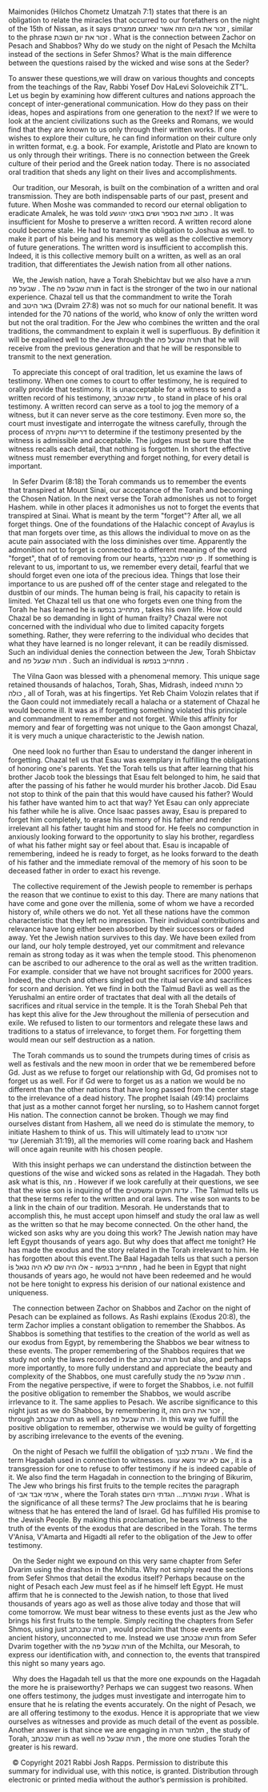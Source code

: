 Maimonides (Hilchos Chometz Umatzah 7:1) states that there is an obligation to relate the miracles that occurred to our forefathers on the night of the 15th of Nissan, as it says זכור את היום הזה אשר יצאתם ממצרים , similar to the phrase זכור את יום השבת . What is the connection between Zachor on Pesach and Shabbos? Why do we study on the night of Pesach the Mchilta instead of the sections in Sefer Shmos? What is the main difference between the questions raised by the wicked and wise sons at the Seder?
 

To answer these questions,we will draw on various thoughts and concepts from the teachings of the Rav, Rabbi Yosef Dov HaLevi Soloveichik ZT”L. Let us begin by examining how different cultures and nations approach the concept of inter-generational communication. How do they pass on their ideas, hopes and aspirations from one generation to the next? If we were to look at the ancient civilizations such as the Greeks and Romans, we would find that they are known to us only through their written works. If one wishes to explore their culture, he can find information on their culture only in written format, e.g. a book. For example, Aristotle and Plato are known to us only through their writings. There is no connection between the Greek culture of their period and the Greek nation today. There is no associated oral tradition that sheds any light on 
their lives and accomplishments.

 
Our tradition, our Mesorah, is built on the combination of a written and oral transmission. They are both indispensable parts of our past, present and future. When Moshe was commanded to record our eternal obligation to eradicate Amalek, he was told כתוב זאת בספר ושים באזני יהושע . It was insufficient for Moshe to preserve a written record. A written record alone could become stale. He had to transmit the obligation to Joshua as well. to make it part of his being and his memory as well as the collective memory of future generations. The written word is insufficient to accomplish this. Indeed, it is this collective memory built on a written, as well as an oral tradition, that differentiates the Jewish nation from all other nations.

 
We, the Jewish nation, have a Torah Shebichtav but we also have a תורה שבעל פה . The תורה שבעל פה in fact is the stronger of the two in our national experience. Chazal tell us that the commandment to write the Torah and באר היטב (Dvraim 27:8) was not so much for our national benefit. It was intended for the 70 nations of the world, who know of only the written word but not the oral tradition. For the Jew who combines the written and the oral traditions, the commandment to explain it well is superfluous. By definition it will be expalined well to the Jew through the תורה שבעל פה that he will receive from the previous generation and that he will be responsible to transmit to the next generation.

 
To appreciate this concept of oral tradition, let us examine the laws of testimony. When one comes to court to offer testimony, he is required to orally provide that testimony. It is unacceptable for a witness to send a written record of his testimony, עדות שבכתב , to stand in place of his oral testimony. A written record can serve as a tool to jog the memory of a witness, but it can never serve as the core testimony. Even more so, the court must investigate and interrogate the witness carefully, through the process of דרישה וחקירה to determine if the testimony presented by the witness is admissible and acceptable. The judges must be sure that the witness recalls each detail, that nothing is forgotten. In short the effective witness must remember everything and forget nothing, for every detail is important.

 
In Sefer Dvarim (8:18) the Torah commands us to remember the events that transpired at Mount Sinai, our acceptance of the Torah and becoming the Chosen Nation. In the next verse the Torah admonishes us not to forget Hashem. while in other places it admonishes us not to forget the events that transpired at Sinai. What is meant by the term "forget"? After all, we all forget things. One of the foundations of the Halachic concept of Avaylus is that man forgets over time, as this allows the individual to move on as the acute pain associated with the loss diminishes over time. Apparently the admonition not to forget is connected to a different meaning of the word "forget", that of of removing from our hearts, פן יסורו מלבבך . If something is relevant to us, important to us, we remember every detail, fearful that we should forget even one iota of the precious idea. Things that lose their importance to us are pushed off of the center stage and relegated to the dustbin of our minds. The human being is frail, his capacity to retain is limited. Yet Chazal tell us that one who forgets even one thing from the Torah he has learned he is מתחייב בנפשו , takes his own life. How could Chazal be so demanding in light of human frailty? Chazal were not concerned with the individual who due to limited capacity forgets something. Rather, they were referring to the individual who decides that what they have learned is no longer relevant, it can be readily dismissed. Such an individual denies the connection between the Jew, Torah Shbictav and תורה שבעל פה . Such an individual is מתחייב בנפשו .

 
The Vilna Gaon was blessed with a phenomenal memory. This unique sage retained thousands of halachos, Torah, Shas, Midrash, indeed כל התורה כולה , all of Torah, was at his fingertips. Yet Reb Chaim Volozin relates that if the Gaon could not immediately recall a halacha or a statement of Chazal he would become ill. It was as if forgetting something violated this principle and commandment to remember and not forget. While this affinity for memory and fear of forgetting was not unique to the Gaon amongst Chazal, it is very much a unique characteristic to the Jewish nation.

 
One need look no further than Esau to understand the danger inherent in forgetting. Chazal tell us that Esau was exemplary in fulfilling the obligations of honoring one's parents. Yet the Torah tells us that after learning that his brother Jacob took the blessings that Esau felt belonged to him, he said that after the passing of his father he would murder his brother Jacob. Did Esau not stop to think of the pain that this would have caused his father? Would his father have wanted him to act that way? Yet Esau can only appreciate his father while he is alive. Once Isaac passes away, Esau is prepared to forget him completely, to erase his memory of his father and render irrelevant all his father taught him and stood for. He feels no compunction in anxiously looking forward to the opportunity to slay his brother, regardless of what his father might say or feel about that. Esau is incapable of remembering, indeed he is ready to forget, as he looks forward to the death of his father and the immediate removal of the memory of his soon to be deceased father in order to exact his revenge.

 
The collective requirement of the Jewish people to remember is perhaps the reason that we continue to exist to this day. There are many nations that have come and gone over the millenia, some of whom we have a recorded history of, while others we do not. Yet all these nations have the common characteristic that they left no impression. Their individual contributions and relevance have long either been absorbed by their successors or faded away. Yet the Jewish nation survives to this day. We have been exiled from our land, our holy temple destroyed, yet our commitment and relevance remain as strong today as it was when the temple stood. This phenomenon can be ascribed to our adherence to the oral as well as the written tradition. For example. consider that we have not brought sacrifices for 2000 years. Indeed, the church and others singled out the ritual service and sacrifices for scorn and derision. Yet we find in both the Talmud Bavli as well as the Yerushalmi an entire order of tractates that deal with all the details of sacrifices and ritual service in the temple. It is the Torah Shebal Peh that has kept this alive for the Jew throughout the millenia of persecution and exile. We refused to listen to our tormentors and relegate these laws and traditions to a status of irrelevance, to forget them. For forgetting them would mean our self destruction as a nation.

 
The Torah commands us to sound the trumpets during times of crisis as well as festivals and the new moon in order that we be remembered before Gd. Just as we refuse to forget our relationship with Gd, Gd promises not to forget us as well. For if Gd were to forget us as a nation we would be no different than the other nations that have long passed from the center stage to the irrelevance of a dead history. The prophet Isaiah (49:14) proclaims that just as a mother cannot forget her nursling, so to Hashem cannot forget His nation. The connection cannot be broken. Though we may find ourselves distant from Hashem, all we need do is stimulate the memory, to initiate Hashem to think of us. This will ultimately lead to זכור אזכרנו עוד (Jeremiah 31:19), all the memories will come roaring back and Hashem will once again reunite with his chosen people.

 
With this insight perhaps we can understand the distinction between the questions of the wise and wicked sons as related in the Hagadah. They both ask what is this, מה . However if we look carefully at their questions, we see that the wise son is inquiring of the עדות חוקים ומשפטים . The Talmud tells us that these terms refer to the written and oral laws. The wise son wants to be a link in the chain of our tradition. Mesorah. He understands that to accomplish this, he must accept upon himself and study the oral law as well as the written so that he may become connected. On the other hand, the wicked son asks why are you doing this work? The Jewish nation may have left Egypt thousands of years ago. But why does that affect me tonight? He has made the exodus and the story related in the Torah irrelevant to him. He has forgotten about this event.The Baal Hagadah tells us that such a person is מתחייב בנפשו - אלו היה שם לא היה נגאל , had he been in Egypt that night thousands of years ago, he would not have been redeemed and he would not be here tonight to express his derision of our national existence and uniqueness.

 
The connection between Zachor on Shabbos and Zachor on the night of Pesach can be explained as follows. As Rashi explains (Exodus 20:8), the term Zachor implies a constant obligation to remember the Shabbos. As Shabbos is something that testifies to the creation of the world as well as our exodus from Egypt, by remembering the Shabbos we bear witness to these events. The proper remembering of the Shabbos requires that we study not only the laws recorded in the תורה שבכתב but also, and perhaps more importantly, to more fully understand and appreciate the beauty and complexity of the Shabbos, one must carefully study the תורה שבעל פה . From the negative perspective, if were to forget the Shabbos, i.e. not fulfill the positive obligation to remember the Shabbos, we would ascribe irrlevance to it. The same applies to Pesach. We ascribe significance to this night just as we do Shabbos, by remembering it, זכור את היום הזה , through תורה שבכתב as well as תורה שבעל פה . In this way we fulfill the positive obligation to remember, otherwise we would be guilty of forgetting by ascribing irrelevance to the events of the evening.

 
On the night of Pesach we fulfill the obligation of והגדת לבנך . We find the term Hagadah used in connection to witnesses. אם לא יגיד ונשא עוונו , it is a transgression for one to refuse to offer testimony if he is indeed capable of it. We also find the term Hagadah in connection to the bringing of Bikurim, The Jew who brings his first fruits to the temple recites the paragraph of ארמי אבד אבי , where the Torah states וענית ואמרת... הגדתי היום . What is the significance of all these terms? The Jew proclaims that he is bearing witness that he has entered the land of Israel. Gd has fulfilled His promise to the Jewish People. By making this proclamation, he bears witness to the truth of the events of the exodus that are described in the Torah. The terms V'Anisa, V'Amarta and Higadti all refer to the obligation of the Jew to offer testimony.

 
On the Seder night we expound on this very same chapter from Sefer Dvarim using the drashos in the Mchilta. Why not simply read the sections from Sefer Shmos that detail the exodus itself? Perhaps because on the night of Pesach each Jew must feel as if he himself left Egypt. He must affirm that he is connected to the Jewish nation, to those that lived thousands of years ago as well as those alive today and those that will come tomorrow. We must bear witness to these events just as the Jew who brings his first fruits to the temple. Simply reciting the chapters from Sefer Shmos, using just תורה שבכתב , would proclaim that those events are ancient history, unconnected to me. Instead we use תורה שבכתב from Sefer Dvarim together with the תורה שבעל פה of the Mchilta, our Mesorah, to express our identification with, and connection to, the events that transpired this night so many years ago.

 
Why does the Hagadah tell us that the more one expounds on the Hagadah the more he is praiseworthy? Perhaps we can suggest two reasons. When one offers testimony, the judges must investigate and interrogate him to ensure that he is relating the events accurately. On the night of Pesach, we are all offering testimony to the exodus. Hence it is appropriate that we view ourselves as witnesses and provide as much detail of the event as possible. Another answer is that since we are engaging in תלמוד תורה , the study of Torah, תורה שבכתב as well תורה שבעל פה , the more one studies Torah the greater is his reward.

 
© Copyright 2021 Rabbi Josh Rapps. Permission to distribute this summary for individual use, with this notice, is granted. Distribution through electronic or printed media without the author’s permission is prohibited. 
